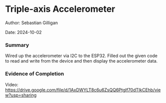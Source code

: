#  Triple-axis Accelerometer

Author: Sebastian Gilligan

Date: 2024-10-02

### Summary

Wired up the accelerometer via I2C to the ESP32. Filled out the given code to read and write from the device and then display the accelerometer data.

### Evidence of Completion

Video: https://drive.google.com/file/d/1AxDWYLT8c6u6ZsQQ6Ptglf70dTIkCEhb/view?usp=sharing





